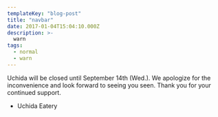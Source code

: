 ```yaml
---
templateKey: "blog-post"
title: "navbar"
date: 2017-01-04T15:04:10.000Z
description: >-
  warn
tags:
  - normal
  - warn
---
```


Uchida will be closed until September 14th (Wed.). We apologize for the inconvenience and look forward to seeing you seen. Thank you for your continued support.

- Uchida Eatery

